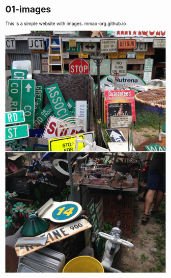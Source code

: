 # 01-images
This is a simple website with images.
<a src="mmao-org.github.io">mmao-org.github.io</a>

<img src="IMG_0428.jpeg" alt="hi" class="inline"/>
<img src="photos/IMG_0434.jpeg" alt="hi" class="inline"/>
